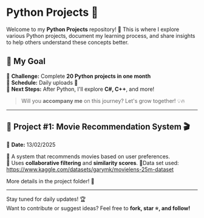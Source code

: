 # **Python Projects 🚀**  

Welcome to my **Python Projects** repository! 🎯 This is where I explore various Python projects, document my learning process, and share insights to help others understand these concepts better.  

## **🎯 My Goal**  
📌 **Challenge:** Complete **20 Python projects in one month**  
📌 **Schedule:** Daily uploads 📆  
📌 **Next Steps:** After Python, I'll explore **C#, C++**, and more!  

> Will you **accompany me** on this journey? Let's grow together! 💡🔥  

---

## **📌 Project #1: Movie Recommendation System 🎬**  
📅 **Date:** 13/02/2025  

🔹 A system that recommends movies based on user preferences.  
🔹 Uses **collaborative filtering** and **similarity scores**.
🔹Data set used: https://www.kaggle.com/datasets/garymk/movielens-25m-dataset

More details in the project folder! 🚀  

---

Stay tuned for daily updates! 🏆  
Want to contribute or suggest ideas? Feel free to **fork, star ⭐, and follow!**  
